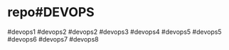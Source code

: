 # repo#DEVOPS
#devops1
#devops2
#devops2
#devops3
#devops4
#devops5
#devops5
#devops6
#devops7
#devops8
